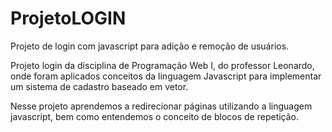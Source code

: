 # ProjetoLOGIN
Projeto de login com javascript para adição e remoção de
usuários.

Projeto login da disciplina de Programação Web I, do professor Leonardo, onde foram aplicados conceitos da linguagem Javascript para implementar um sistema de cadastro baseado em vetor.

Nesse projeto aprendemos a redirecionar páginas utilizando a linguagem javascript, bem como entendemos o conceito de blocos de repetição.

